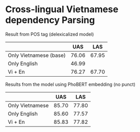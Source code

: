 # Cross-lingual Vietnamese dependency Parsing 

Result from POS tag (delexicalized model)

|  | UAS | LAS |
|----|---|---|
| Only Vietnamese (base) | 76.06 | 67.95 |
| Only English | 46.99 |  |
|  Vi + En  | 76.27 | 67.70 |

Results from the model using PhoBERT embedding
(no punct)

|  | UAS | LAS |
|----|---|---|
| Only Vietnamese | 85.70 | 77.80 |
| Only English | 85.60 | 77.57 |
|  Vi + En  | 85.83 | 77.82 |
